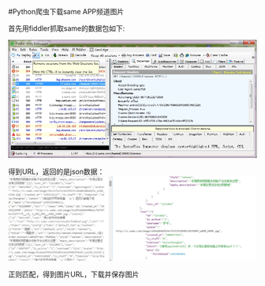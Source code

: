 #Python爬虫下载same APP频道图片


首先用fiddler抓取same的数据包如下:

![](https://raw.githubusercontent.com/LynnShaw/Python/master/same/fiddler.jpg)

得到URL，返回的是json数据：
![](https://raw.githubusercontent.com/LynnShaw/Python/master/same/json.jpg)

正则匹配，得到图片URL，下载并保存图片